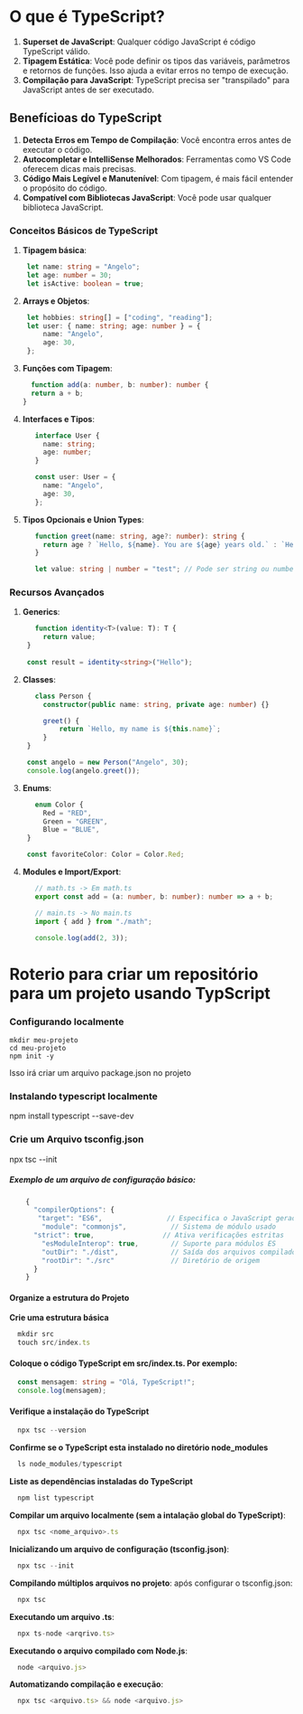 # O que é TypeScript?

1. __Superset de JavaScript__: Qualquer código JavaScript é código TypeScript válido.
2. __Tipagem Estática__: Você pode definir os tipos das variáveis, parâmetros e retornos de funções. Isso ajuda a evitar erros no tempo de execução.
3. __Compilação para JavaScript__: TypeScript precisa ser "transpilado" para JavaScript antes de ser executado.

## Benefícioas do TypeScript

1. __Detecta Erros em Tempo de Compilação__: Você encontra erros antes de executar o código.
2. __Autocompletar e IntelliSense Melhorados__: Ferramentas como VS Code oferecem dicas mais precisas.
3. __Código Mais Legível e Manutenível__: Com tipagem, é mais fácil entender o propósito do código.
4. __Compatível com Bibliotecas JavaScript__: Você pode usar qualquer biblioteca JavaScript.

### Conceitos Básicos de TypeScript

1. __Tipagem básica__:
   ```TypeScript
    let name: string = "Angelo";
    let age: number = 30;
    let isActive: boolean = true;
    ```
2. __Arrays e Objetos__:
   ```TypeScript
    let hobbies: string[] = ["coding", "reading"];
    let user: { name: string; age: number } = {
        name: "Angelo",
        age: 30,
    };
    ```
3. __Funções com Tipagem__:
    ```TypeScript
      function add(a: number, b: number): number {
      return a + b;
    }
    ```
4. __Interfaces e Tipos__:
   ```TypeScript
      interface User {
        name: string;
        age: number;
      }

      const user: User = {
        name: "Angelo",
        age: 30,
      };
    ```
5. __Tipos Opcionais e Union Types__:
   ```TypeScript
      function greet(name: string, age?: number): string {
        return age ? `Hello, ${name}. You are ${age} years old.` : `Hello, ${name}.`;
      }

      let value: string | number = "test"; // Pode ser string ou number
    ```

### Recursos Avançados

1. __Generics__:
   ```TypeScript
      function identity<T>(value: T): T {
        return value;
    } 
    
    const result = identity<string>("Hello");
    ```

2. __Classes__:
   ```TypeScript
      class Person {
        constructor(public name: string, private age: number) {}

        greet() {
            return `Hello, my name is ${this.name}`;
        }
    }

    const angelo = new Person("Angelo", 30);
    console.log(angelo.greet());
    ```

3. __Enums__:
   ```TypeScript
      enum Color {
        Red = "RED",
        Green = "GREEN",
        Blue = "BLUE",
    }

    const favoriteColor: Color = Color.Red;
    ```

4. __Modules e Import/Export__:
   ```TypeScript
      // math.ts -> Em math.ts
      export const add = (a: number, b: number): number => a + b;

      // main.ts -> No main.ts
      import { add } from "./math";

      console.log(add(2, 3));
    ```

# Roterio para criar um repositório para um projeto usando TypScript

### Configurando localmente

```script
mkdir meu-projeto
cd meu-projeto
npm init -y
```

Isso irá criar um arquivo package.json no projeto

### Instalando typescript localmente

npm install typescript --save-dev

### Crie um Arquivo tsconfig.json

npx tsc --init

##### Exemplo de um arquivo de configuração básico:

```javaScript 
    {
      "compilerOptions": {
       "target": "ES6",                // Especifica o JavaScript gerado
        "module": "commonjs",           // Sistema de módulo usado
      "strict": true,                 // Ativa verificações estritas
        "esModuleInterop": true,        // Suporte para módulos ES
        "outDir": "./dist",             // Saída dos arquivos compilados
        "rootDir": "./src"              // Diretório de origem
      }
    }
```

#### Organize a estrutura do Projeto

__Crie uma estrutura básica__

```TypeScript 
  mkdir src
  touch src/index.ts
```

#### Coloque o código TypeScript em src/index.ts. Por exemplo:

```TypeScript 
  const mensagem: string = "Olá, TypeScript!";
  console.log(mensagem);
```

#### Verifique a instalação do TypeScript

```TypeScript 
  npx tsc --version
```

__Confirme se o TypeScript esta instalado no diretório node_modules__

```TypeScript 
  ls node_modules/typescript
```
__Liste as dependências instaladas do TypeScript__
```TypeScript 
  npm list typescript
```
__Compilar um arquivo localmente (sem a intalação global do TypeScript)__:
```TypeScript
  npx tsc <nome_arquivo>.ts
```
__Inicializando um arquivo de configuração (tsconfig.json)__:
```TypeScript
  npx tsc --init
```
__Compilando múltiplos arquivos no projeto__: após configurar o tsconfig.json:
```TypeScript
  npx tsc
```
__Executando um arquivo .ts__:
```TypeScript
  npx ts-node <arqrivo.ts>
```
__Executando o arquivo compilado com Node.js__:
```TypeScript
  node <arquivo.js>
```
__Automatizando compilação e execução__:
```TypeScript
  npx tsc <arquivo.ts> && node <arquivo.js>
```
